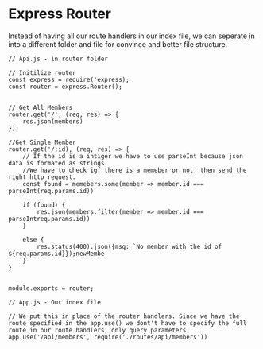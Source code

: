 # Express Router
Instead of having all our route handlers in our index file, we can seperate in into a different folder and file for convince and better file structure.

```
// Api.js - in router folder
    
// Initilize router
const express = require('express);
const router = express.Router();


// Get All Members
router.get('/', (req, res) => {
    res.json(members)
});

//Get Single Member
router.get('/:id), (req, res) => {
    // If the id is a intiger we have to use parseInt because json data is formated as strings.
    //We have to check igf there is a memeber or not, then send the right http request.
    const found = memebers.some(member => member.id === parseInt(req.params.id))

    if (found) {
        res.json(members.filter(member => member.id === parseIntreq.params.id))
    }

    else {
        res.status(400).json({msg: `No member with the id of ${req.params.id}});newMembe
    }
}


module.exports = router;
```

```
// App.js - Our index file

// We put this in place of the router handlers. Since we have the route specified in the app.use() we dont't have to specify the full route in our route handlers, only query parameters
app.use('/api/members', require('./routes/api/members'))
```
